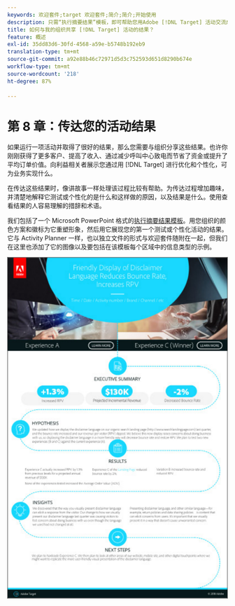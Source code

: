 ```yaml
---
keywords: 欢迎套件;target 欢迎套件;简介;简介;开始使用
description: 只需“执行摘要结果”模板，即可帮助您用Adobe [!DNL Target] 活动交流成功案例。
title: 如何与我的组织共享 [!DNL Target] 活动的结果？
feature: 概述
exl-id: 35dd83d6-30fd-4568-a59e-b5748b192eb9
translation-type: tm+mt
source-git-commit: a92e88b46c72971d5d3c752593d651d8290b674e
workflow-type: tm+mt
source-wordcount: '218'
ht-degree: 87%

---
```


# 第 8 章：传达您的活动结果

如果运行一项活动并取得了很好的结果，那么您需要与组织分享这些结果。也许你刚刚获得了更多客户、提高了收入、通过减少呼叫中心致电而节省了资金或提升了平均订单价值。向利益相关者展示您通过用 [!DNL Target] 进行优化和个性化，可为业务实现什么。

在传达这些结果时，像讲故事一样处理该过程比较有帮助。为传达过程增加趣味，并清楚地解释它测试或个性化的是什么和这样做的原因，以及结果是什么。使用查看结果的人容易理解的措辞和术语。

我们包括了一个 Microsoft PowerPoint 格式的[执行摘要结果模板](/help/assets/executive-summary.zip)。用您组织的颜色方案和徽标为它重塑形象，然后用它展现您的第一个测试或个性化活动的结果。它与 Activity Planner 一样，也以独立文件的形式与欢迎套件随附在一起，但我们在这里也添加了它的图像以及要包括在该模板每个区域中的信息类型的示例。

![执行摘要报告](/help/c-intro/assets/executive-summary-report.png)

